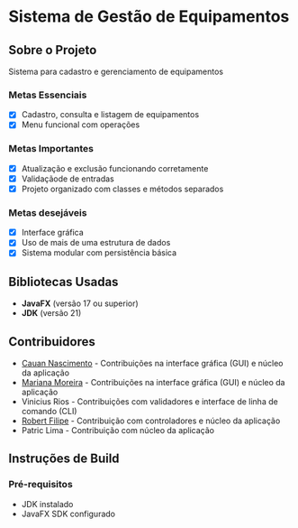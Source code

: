 # Sistema de Gestão de Equipamentos

## Sobre o Projeto
Sistema para cadastro e gerenciamento de equipamentos

### Metas Essenciais
- [x] Cadastro, consulta e listagem de equipamentos
- [x] Menu funcional com operações
### Metas Importantes
- [x] Atualização e exclusão funcionando corretamente
- [x] Validaçãode de entradas
- [x] Projeto organizado com classes e métodos separados
### Metas desejáveis
- [x] Interface gráfica
- [x] Uso de mais de uma estrutura de dados
- [x] Sistema modular com persistência básica

## Bibliotecas Usadas
- **JavaFX** (versão 17 ou superior)
- **JDK** (versão 21)

## Contribuidores
- [Cauan Nascimento](https://github.com/caunas) - Contribuições na interface gráfica (GUI) e núcleo da aplicação
- [Mariana Moreira](https://github.com/m4rimoreira) - Contribuições na interface gráfica (GUI) e núcleo da aplicação
- Vinicius Rios - Contribuições com validadores e interface de linha de comando (CLI)
- [Robert Filipe](https://github.com/Lipe22md) - Contribuição com controladores e núcleo da aplicação
- Patric Lima - Contribuição com núcleo da aplicação

## Instruções de Build

### Pré-requisitos
- JDK instalado
- JavaFX SDK configurado
